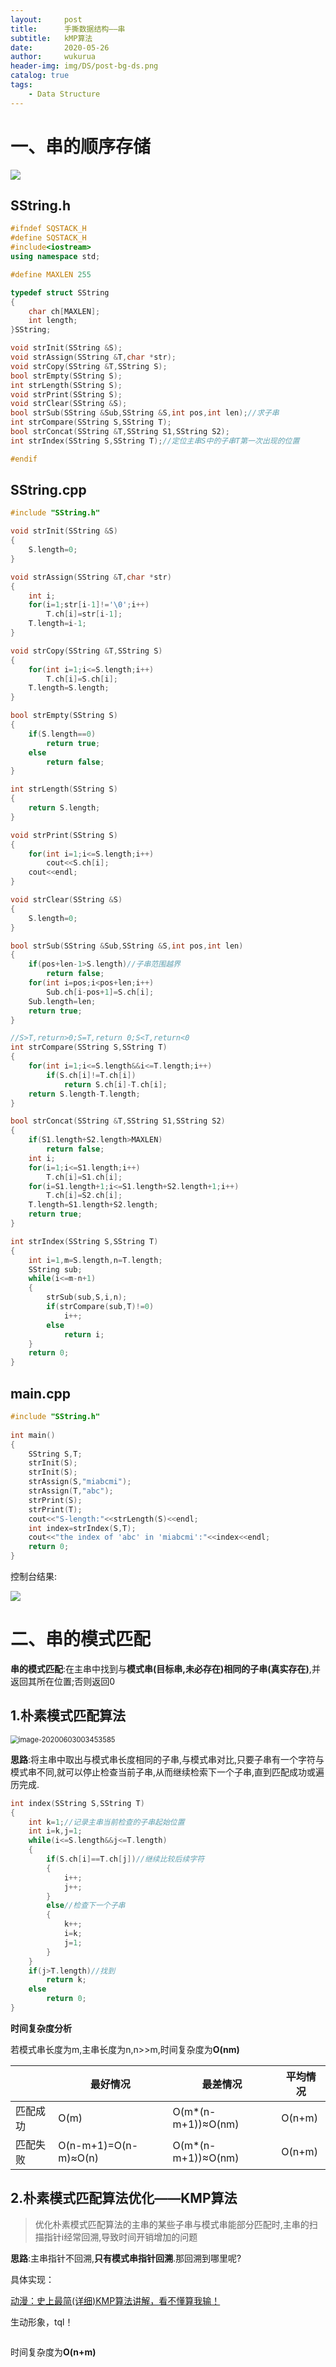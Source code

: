```yaml
---
layout:     post
title:      手撕数据结构——串
subtitle:   kMP算法
date:       2020-05-26
author:     wukurua
header-img: img/DS/post-bg-ds.png
catalog: true
tags:
    - Data Structure
---
```


# 一、串的顺序存储

![](https://cdn.jsdelivr.net/gh/wukurua/cloudimg@master/img/20200602213955.png)

## SString.h

```c++
#ifndef SQSTACK_H
#define SQSTACK_H
#include<iostream>
using namespace std;

#define MAXLEN 255

typedef struct SString
{
	char ch[MAXLEN];
	int length;
}SString;

void strInit(SString &S);
void strAssign(SString &T,char *str);
void strCopy(SString &T,SString S);
bool strEmpty(SString S);
int strLength(SString S);
void strPrint(SString S);
void strClear(SString &S);
bool strSub(SString &Sub,SString &S,int pos,int len);//求子串
int strCompare(SString S,SString T);
bool strConcat(SString &T,SString S1,SString S2);
int strIndex(SString S,SString T);//定位主串S中的子串T第一次出现的位置

#endif
```

## SString.cpp

```c++
#include "SString.h"

void strInit(SString &S)
{
	S.length=0;
}

void strAssign(SString &T,char *str)
{
	int i;
	for(i=1;str[i-1]!='\0';i++)
		T.ch[i]=str[i-1];
	T.length=i-1;
}

void strCopy(SString &T,SString S)
{
	for(int i=1;i<=S.length;i++)
		T.ch[i]=S.ch[i];
	T.length=S.length;
}

bool strEmpty(SString S)
{
	if(S.length==0)
		return true;
	else
		return false;
}

int strLength(SString S)
{
	return S.length;
}

void strPrint(SString S)
{
	for(int i=1;i<=S.length;i++)
		cout<<S.ch[i];
	cout<<endl;
}

void strClear(SString &S)
{
	S.length=0;
}

bool strSub(SString &Sub,SString &S,int pos,int len)
{
	if(pos+len-1>S.length)//子串范围越界
		return false;
	for(int i=pos;i<pos+len;i++)
		Sub.ch[i-pos+1]=S.ch[i];
	Sub.length=len;
	return true;
}

//S>T,return>0;S=T,return 0;S<T,return<0
int strCompare(SString S,SString T)
{
	for(int i=1;i<=S.length&&i<=T.length;i++)
		if(S.ch[i]!=T.ch[i])
			return S.ch[i]-T.ch[i];
	return S.length-T.length;
}

bool strConcat(SString &T,SString S1,SString S2)
{
	if(S1.length+S2.length>MAXLEN)
		return false;
	int i;
	for(i=1;i<=S1.length;i++)
		T.ch[i]=S1.ch[i];
	for(i=S1.length+1;i<=S1.length+S2.length+1;i++)
		T.ch[i]=S2.ch[i];
	T.length=S1.length+S2.length;
	return true;
}

int strIndex(SString S,SString T)
{
	int i=1,m=S.length,n=T.length;
	SString sub;
	while(i<=m-n+1)
	{
		strSub(sub,S,i,n);
		if(strCompare(sub,T)!=0)
			i++;
		else
			return i;
	}
	return 0;
}
```

## main.cpp

```c++
#include "SString.h"
 
int main()
{
	SString S,T;
	strInit(S);
	strInit(S);
	strAssign(S,"miabcmi");
	strAssign(T,"abc");
	strPrint(S);
	strPrint(T);
	cout<<"S-length:"<<strLength(S)<<endl;
	int index=strIndex(S,T);
	cout<<"the index of 'abc' in 'miabcmi':"<<index<<endl;
	return 0;
}
```

控制台结果:

![](https://cdn.jsdelivr.net/gh/wukurua/cloudimg@master/img/20200603001858.png)

# 二、串的模式匹配

**串的模式匹配**:在主串中找到与**模式串(目标串,未必存在)**相同的**子串(真实存在)**,并返回其所在位置;否则返回0

## 1.朴素模式匹配算法

<img src="C:\Users\asus\AppData\Roaming\Typora\typora-user-images\image-20200603003453585.png" alt="image-20200603003453585" style="zoom:80%;" />

**思路**:将主串中取出与模式串长度相同的子串,与模式串对比,只要子串有一个字符与模式串不同,就可以停止检查当前子串,从而继续检索下一个子串,直到匹配成功或遍历完成.

```c++
int index(SString S,SString T)
{
	int k=1;//记录主串当前检查的子串起始位置
	int i=k,j=1;
	while(i<=S.length&&j<=T.length)
	{
		if(S.ch[i]==T.ch[j])//继续比较后续字符
		{
			i++;
			j++;
		}
		else//检查下一个子串
		{
			k++;
			i=k;
			j=1;
		}
	}
	if(j>T.length)//找到
		return k;
	else
		return 0;
}
```

**时间复杂度分析**

若模式串长度为m,主串长度为n,n>>m,时间复杂度为**O(nm)**

|          | 最好情况             | 最差情况           | 平均情况 |
| -------- | -------------------- | ------------------ | -------- |
| 匹配成功 | O(m)                 | O(m*(n-m+1))≈O(nm) | O(n+m)   |
| 匹配失败 | O(n-m+1)=O(n-m)≈O(n) | O(m*(n-m+1))≈O(nm) | O(n+m)   |

## 2.朴素模式匹配算法优化——KMP算法

> 优化朴素模式匹配算法的主串的某些子串与模式串能部分匹配时,主串的扫描指针i经常回溯,导致时间开销增加的问题

**思路**:主串指针不回溯,**只有模式串指针回溯**.那回溯到哪里呢?

具体实现：

[动漫：史上最简(详细)KMP算法讲解，看不懂算我输！](https://zhuanlan.zhihu.com/p/75057892?utm_source=qq&utm_medium=social&utm_oi=639238434795950080)

生动形象，tql！

```c++

```

时间复杂度为**O(n+m)**